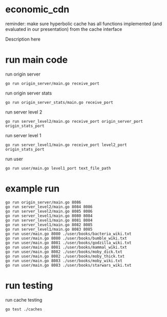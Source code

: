 # economic_cdn

reminder: make sure hyperbolic cache has all functions implemented (and evaluated in our presentation) from the cache interface

Description here

# run main code

run origin server
```
go run origin_server/main.go receive_port
```
run origin server stats
```
go run origin_server_stats/main.go receive_port
```
run server level 2
```
go run server_level2/main.go receive_port origin_server_port origin_stats_port
```
run server level 1
```
go run server_level1/main.go receive_port level2_port origin_stats_port
```
run user
```
go run user/main.go level1_port text_file_path
```

# example run

```
go run origin_server/main.go 8086
go run server_level2/main.go 8084 8086
go run server_level2/main.go 8085 8086
go run server_level1/main.go 8080 8084
go run server_level1/main.go 8081 8084
go run server_level1/main.go 8082 8085
go run server_level1/main.go 8083 8085
go run user/main.go 8080 ./user/books/bacteria_wiki.txt
go run user/main.go 8080 ./user/books/bumble_wiki.txt
go run user/main.go 8081 ./user/books/godzilla_wiki.txt
go run user/main.go 8081 ./user/books/mammal_wiki.txt
go run user/main.go 8082 ./user/books/moby_dick.txt
go run user/main.go 8082 ./user/books/moby_thick.txt
go run user/main.go 8083 ./user/books/moby_wiki.txt
go run user/main.go 8083 ./user/books/starwars_wiki.txt
```

# run testing

run cache testing
```
go test ./caches
```
